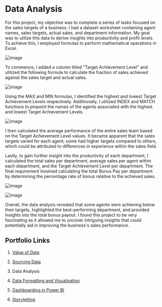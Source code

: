 # Data Analysis

For this project, my objective was to complete a series of tasks focused on the sales targets of a business. I had a dataset worksheet containing agent names, sales targets, actual sales, and department information. My goal was to utilize this data to derive insights into productivity and profit levels. To achieve this, I employed formulas to perform mathematical operations in Excel.

![image](https://github.com/joanneabioye/Data-Analysis/assets/153685683/66f24c26-14ee-4fca-8abd-3b278e43ed5e)

To commence, I added a column titled "Target Achievement Level" and utilized the following formula to calculate the fraction of sales achieved against the sales target and actual sales. 

![image](https://github.com/joanneabioye/Data-Analysis/assets/153685683/27ef7ce9-6f96-4ef2-b1b7-51ecb3a299d4)

Using the MAX and MIN formulas, I identified the highest and lowest Target Achievement Levels respectively. Additionally, I utilized INDEX and MATCH functions to pinpoint the names of the agents associated with the highest and lowest Target Achievement Levels.

![image](https://github.com/joanneabioye/Data-Analysis/assets/153685683/2bac28a8-b4a4-488a-bc4b-567f5fe41d69)

I then calculated the average performance of the entire sales team based on the Target Achievement Level values. It became apparent that the sales targets varied for each agent; some had higher targets compared to others, which could be attributed to differences in experience within the sales field.

Lastly, to gain further insight into the productivity of each department, I calculated the total sales per department, average sales per agent within each department, and the Target Achievement Level per department. The final requirement involved calculating the total Bonus Pay per department by determining the percentage rate of bonus relative to the achieved sales.

![image](https://github.com/joanneabioye/Data-Analysis/assets/153685683/2b1f5b9f-af75-407d-b859-94178b7eb83e)

![image](https://github.com/joanneabioye/Data-Analysis/assets/153685683/f1f84f8a-ec1f-4db3-9f7f-54d46b2d9498)

Overall, the data analysis revealed that some agents were achieving below their targets, highlighted the best-performing department, and provided insights into the total bonus payout. I found this project to be very fascinating as it allowed me to uncover intriguing insights that could potentially aid in improving the business's sales performance.


## Portfolio Links

1. [Value of Data](https://github.com/joanneabioye/Value-of-Data)

2. [Sourcing Data](https://github.com/joanneabioye/Sourcing-Data)

3. Data Analysis

4. [Data Formatting and Visualisation](https://github.com/joanneabioye/Data-Formatting-and-Visualisation)

5. [Dashboarding in Power BI](https://github.com/joanneabioye/Dashboarding-in-Power-BI/blob/main/README.md)

6. [Storytelling](https://github.com/joanneabioye/Storytelling/blob/main/README.md)
